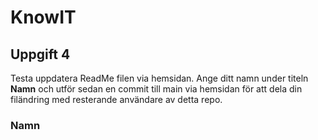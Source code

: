 # KnowIT
## Uppgift 4
Testa uppdatera ReadMe filen via hemsidan. Ange ditt namn under titeln **Namn** och utför sedan en commit till main via hemsidan för att dela din filändring med resterande användare av detta repo.
### Namn
